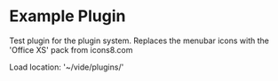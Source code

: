 # Example Plugin

Test plugin for the plugin system. Replaces the menubar icons with the 'Office XS' pack from icons8.com


Load location: '~/vide/plugins/'